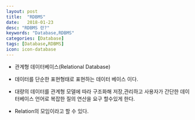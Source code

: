 ```yaml
---
layout: post
title:  "RDBMS"
date:   2018-01-23
desc: "RDBMS 란?"
keywords: "Database,RDBMS"
categories: [Database]
tags: [Database,RDBMS]
icon: icon-database
---
```





- 관계형 데이터베이스(Relational Database)

- 데이터를 단순한 표현형태로 표현하는 데이터 베이스 이다.

- 대량의 데이터를 관계형 모델에 따라 구조화해 저장,관리하고 사용자가 간단한 데이터베이스 언어로 복잡한 질의 연산을 요구 할수있게 한다.

- Relation의 모임이라고 할 수 있다.






